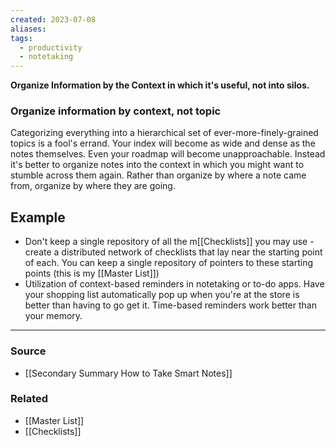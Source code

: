 ```yaml
---
created: 2023-07-08
aliases: 
tags:
  - productivity
  - notetaking
---
```

**Organize Information by the Context in which it's useful, not into silos.**

### Organize information by context, not topic

Categorizing everything into a hierarchical set of ever-more-finely-grained topics is a fool's errand. Your index will become as wide and dense as the notes themselves. Even your roadmap will become unapproachable. Instead it's better to organize notes into the context in which you might want to stumble across them again. Rather than organize by where a note came from, organize by where they are going. 

## Example

- Don't keep a single repository of all the m[[Checklists]] you may use - create a distributed network of checklists that lay near the starting point of each. You can keep a single repository of pointers to these starting points (this is my [[Master List]])
- Utilization of context-based reminders in notetaking or to-do apps. Have your shopping list automatically pop up when you're at the store is better than having to go get it. Time-based reminders work better than your memory.

---

### Source
- [[Secondary Summary How to Take Smart Notes]]

### Related
- [[Master List]]
- [[Checklists]]